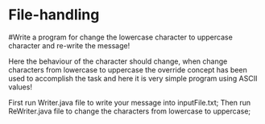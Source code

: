 # File-handling 
#Write a program for change the lowercase character to uppercase character and re-write the message!

Here the behaviour of the character should change, when change characters from lowercase to uppercase
the override concept has been used to accomplish the task and here it is very simple program using ASCII values! 

First run Writer.java file to write your message into inputFile.txt;
Then run ReWriter.java file to change the characters from lowercase to uppercase;
